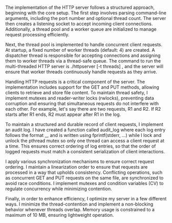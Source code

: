 The implementation of the HTTP server follows a structured approach, beginning with the core setup. The first step involves parsing command-line arguments, including the port number and optional thread count. The server then creates a listening socket to accept incoming client connections. Additionally, a thread pool and a worker queue are initialized to manage request processing efficiently.

Next, the thread pool is implemented to handle concurrent client requests. At startup, a fixed number of worker threads (default: 4) are created. A dispatcher thread is responsible for accepting connections and assigning them to worker threads via a thread-safe queue. The command to run the multi-threaded HTTP server is ./httpserver [-t threads] <port>, and the server will ensure that worker threads continuously handle requests as they arrive.

Handling HTTP requests is a critical component of the server. The implementation includes support for the GET and PUT methods, allowing clients to retrieve and store file content. To maintain thread safety, I implement mutexes and reader-writer locks (rwlocks), preventing data corruption and ensuring that simultaneous requests do not interfere with each other. For example, let's say there are two requests, R1 and R2. If R2 starts after R1 ends, R2 must appear after R1 in the log.

To maintain a structured and durable record of client requests, I implement an audit log. I have created a function called audit_log where each log entry follows the format <Oper>,<URI>,<Status-Code>,<RequestID> and is written using fprintf(stderr, ...) while I lock and unlock the pthread mutex so only one thread can access a client request at a time. This ensures correct ordering of log entries, so that the order of logged requests must match a consistent serialization of client interactions.

I apply various synchronization mechanisms to ensure correct request ordering. I maintain a linearization order to ensure that requests are processed in a way that upholds consistency. Conflicting operations, such as concurrent GET and PUT requests on the same file, are synchronized to avoid race conditions. I implement mutexes and condition variables (CV) to regulate concurrency while minimizing contention.

Finally, in order to enhance efficiency, I optimize my server in a few different ways. I minimize the thread-contention and implement a non-blocking behavior whenever threads overlap. Memory usage is constrained to a maximum of 10 MB, ensuring lightweight operation. 
